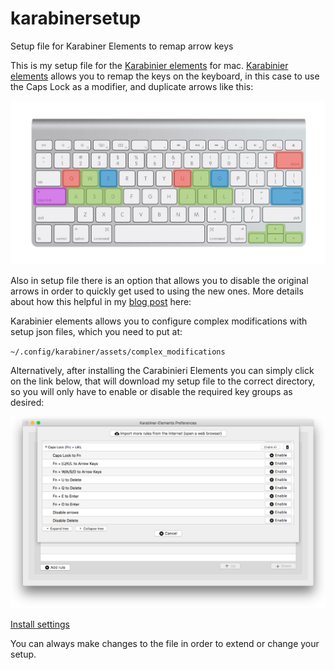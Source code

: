 # karabinersetup

Setup file for Karabiner Elements to remap arrow keys

This is my setup file for the [Karabinier elements](https://pqrs.org/osx/karabiner/) for mac. [Karabinier elements](https://pqrs.org/osx/karabiner/) allows you to remap the keys on the keyboard, in this case to use the Caps Lock as a modifier, and duplicate arrows like this:

![Layout](/screenshots/layout.png)

Also in setup file there is an option that allows you to disable the original arrows in order to quickly get used to using the new ones. More details about how this helpful in my [blog post](http://vadimpleshkov.me/notes/all/remapping-arrows/) here:

Karabinier elements allows you to configure complex modifications with setup json files, which you need to put at:

`~/.config/karabiner/assets/complex_modifications`

Alternatively, after installing the Carabinieri Elements you can simply click on the link below, that will download my setup file to the correct directory, so you will only have to enable or disable the required key groups as desired:

![Setup](/screenshots/karabinersetup.png)

<a href= "karabiner://karabiner/assets/complex_modifications/import?url=https://raw.githubusercontent.com/vdmp/karabinersetup/master/arrows.json">Install settings</a>


You can always make changes to the file in order to extend or change your setup.
